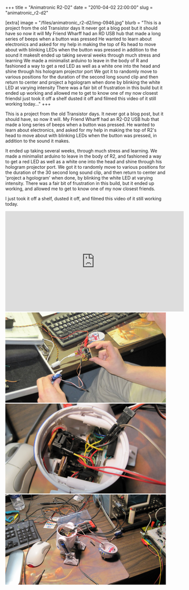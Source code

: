 +++
title = "Animatronic R2-D2"
date = "2010-04-02 22:00:00"
slug = "animatronic_r2-d2"

[extra]
image = "/files/animatronic_r2-d2/img-0946.jpg"
blurb = "This is a project from the old Transistor days It never got a blog post but it should have so now it will My Friend Wharff had an RD USB hub that made a long series of beeps when a button was pressed He wanted to learn about electronics and asked for my help in making the top of Rs head to move about with blinking LEDs when the button was pressed in addition to the sound it makesIt ended up taking several weeks through much stress and learning We made a minimalist arduino to leave in the body of R and fashioned a way to get a red LED as well as a white one into the head and shine through his hologram projector port We got it to randomly move to various positions for the duration of the  second long sound clip and then return to center and project a hgologram when done by blinking the white LED at varying intensity There was a fair bit of frustration in this build but it ended up working and allowed me to get to know one of my now closest friendsI just took it off a shelf dusted it off and filmed this video of it still working today..."
+++

This is a project from the old Transistor days. It never got a blog post, but it should have, so now it will. My Friend Wharff had an R2-D2 USB hub that made a long series of beeps when a button was pressed. He wanted to learn about electronics, and asked for my help in making the top of R2's head to move about with blinking LEDs when the button was pressed, in addition to the sound it makes.


It ended up taking several weeks, through much stress and learning. We made a minimalist arduino to leave in the body of R2, and fashioned a way to get a red LED as well as a white one into the head and shine through his hologram projector port. We got it to randomly move to various positions for the duration of the 30 second long sound clip, and then return to center and 'project a hgologram' when done, by blinking the white LED at varying intensity. There was a fair bit of frustration in this build, but it ended up working, and allowed me to get to know one of my now closest friends.


I just took it off a shelf, dusted it off, and filmed this video of it still working today.


<iframe allowfullscreen="" frameborder="0" height="315" src="https://www.youtube.com/embed/1JTJ4cmDN-M?rel=0" width="560"></iframe>

<div class="post-images">
<div class="post-image-holder">
<a class="image_link" target="_blank" href="/files/animatronic_r2-d2/img-0931.jpg">
<img class="post-image" src="/files/animatronic_r2-d2/img-0931.jpg" title="" alt=""></a>
</div>
<div class="post-image-holder">
<a class="image_link" target="_blank" href="/files/animatronic_r2-d2/img-0944.jpg">
<img class="post-image" src="/files/animatronic_r2-d2/img-0944.jpg" title="" alt=""></a>
</div>
<div class="post-image-holder">
<a class="image_link" target="_blank" href="/files/animatronic_r2-d2/img-0945.jpg">
<img class="post-image" src="/files/animatronic_r2-d2/img-0945.jpg" title="" alt=""></a>
</div>
</div>
